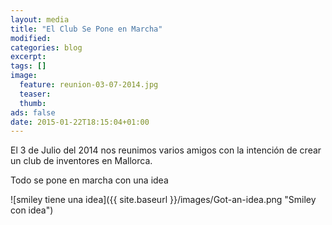 ```yaml
---
layout: media
title: "El Club Se Pone en Marcha"
modified:
categories: blog
excerpt:
tags: []
image:
  feature: reunion-03-07-2014.jpg
  teaser:
  thumb:
ads: false
date: 2015-01-22T18:15:04+01:00
---
```


El 3 de Julio del 2014 nos reunimos varios amigos con la intención de crear un club de inventores en Mallorca.

Todo se pone en marcha con una idea

![smiley tiene una idea]({{ site.baseurl }}/images/Got-an-idea.png "Smiley con idea")
